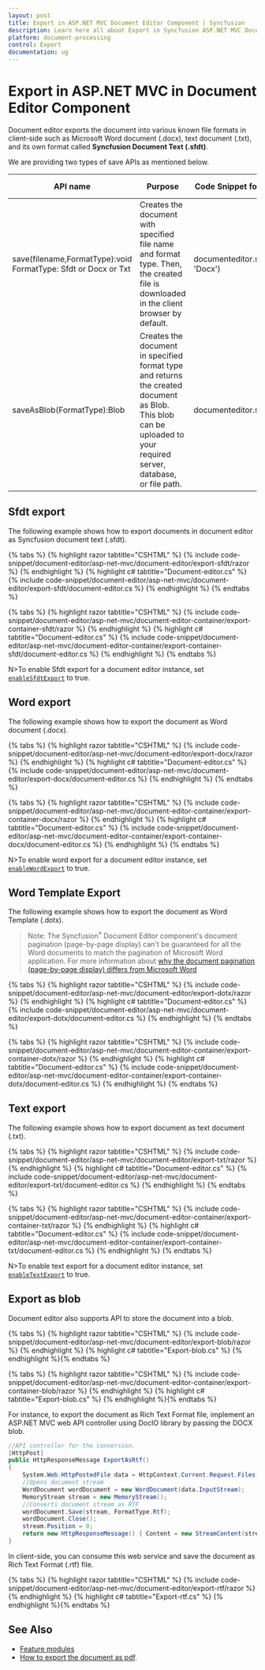 ```yaml
---
layout: post
title: Export in ASP.NET MVC Document Editor Component | Syncfusion
description: Learn here all about Export in Syncfusion ASP.NET MVC Document Editor component of Syncfusion Essential JS 2 and more.
platform: document-processing
control: Export
documentation: ug
---
```



# Export in ASP.NET MVC in Document Editor Component 

Document editor exports the document into various known file formats in client-side such as Microsoft Word document (.docx), text document (.txt), and its own format called **Syncfusion Document Text (.sfdt)**.

We are providing two types of save APIs  as mentioned below.

|API name|Purpose|Code Snippet for Document Editor|Code Snippet for Document Editor Container|
|--------|---------|----------|----------|
|save(filename,FormatType):void<br>FormatType: Sfdt or Docx or Txt|Creates the document with specified file name and format type. Then, the created file is downloaded in the client browser by default.|documenteditor.save('sample', 'Docx')|container.documentEditor.save('sample', 'Docx')|
|saveAsBlob(FormatType):Blob|Creates the document in specified format type and returns the created document as Blob.<br>This blob can be uploaded to your required server, database, or file path.|documenteditor.saveAsBlob('Docx')|container.documentEditor.saveAsBlob('Docx')|

## Sfdt export

The following example shows how to export documents in document editor as Syncfusion document text (.sfdt).



{% tabs %}
{% highlight razor tabtitle="CSHTML" %}
{% include code-snippet/document-editor/asp-net-mvc/document-editor/export-sfdt/razor %}
{% endhighlight %}
{% highlight c# tabtitle="Document-editor.cs" %}
{% include code-snippet/document-editor/asp-net-mvc/document-editor/export-sfdt/document-editor.cs %}
{% endhighlight %}
{% endtabs %}

{% tabs %}
{% highlight razor tabtitle="CSHTML" %}
{% include code-snippet/document-editor/asp-net-mvc/document-editor-container/export-container-sfdt/razor %}
{% endhighlight %}
{% highlight c# tabtitle="Document-editor.cs" %}
{% include code-snippet/document-editor/asp-net-mvc/document-editor-container/export-container-sfdt/document-editor.cs %}
{% endhighlight %}
{% endtabs %}



N>To enable Sfdt export for a document editor instance, set [`enableSfdtExport`](https://help.syncfusion.com/cr/aspnetcore-js2/Syncfusion.EJ2.DocumentEditor.DocumentEditor.html#Syncfusion_EJ2_DocumentEditor_DocumentEditor_EnableSfdtExport) to true.

## Word export

The following example shows how to export the document as Word document (.docx).



{% tabs %}
{% highlight razor tabtitle="CSHTML" %}
{% include code-snippet/document-editor/asp-net-mvc/document-editor/export-docx/razor %}
{% endhighlight %}
{% highlight c# tabtitle="Document-editor.cs" %}
{% include code-snippet/document-editor/asp-net-mvc/document-editor/export-docx/document-editor.cs %}
{% endhighlight %}
{% endtabs %}

{% tabs %}
{% highlight razor tabtitle="CSHTML" %}
{% include code-snippet/document-editor/asp-net-mvc/document-editor-container/export-container-docx/razor %}
{% endhighlight %}
{% highlight c# tabtitle="Document-editor.cs" %}
{% include code-snippet/document-editor/asp-net-mvc/document-editor-container/export-container-docx/document-editor.cs %}
{% endhighlight %}
{% endtabs %}



N>To enable word export for a document editor instance, set [`enableWordExport`](https://help.syncfusion.com/cr/aspnetcore-js2/Syncfusion.EJ2.DocumentEditor.DocumentEditor.html#Syncfusion_EJ2_DocumentEditor_DocumentEditor_EnableWordExport) to true.

## Word Template Export 

The following example shows how to export the document as Word Template (.dotx).

>Note: The Syncfusion<sup style="font-size:70%">&reg;</sup> Document Editor component's document pagination (page-by-page display) can't be guaranteed for all the Word documents to match the pagination of Microsoft Word application. For more information about [why the document pagination (page-by-page display) differs from Microsoft Word](./import#why-the-document-pagination-differs-from-microsoft-word)



{% tabs %}
{% highlight razor tabtitle="CSHTML" %}
{% include code-snippet/document-editor/asp-net-mvc/document-editor/export-dotx/razor %}
{% endhighlight %}
{% highlight c# tabtitle="Document-editor.cs" %}
{% include code-snippet/document-editor/asp-net-mvc/document-editor/export-dotx/document-editor.cs %}
{% endhighlight %}
{% endtabs %}

{% tabs %}
{% highlight razor tabtitle="CSHTML" %}
{% include code-snippet/document-editor/asp-net-mvc/document-editor-container/export-container-dotx/razor %}
{% endhighlight %}
{% highlight c# tabtitle="Document-editor.cs" %}
{% include code-snippet/document-editor/asp-net-mvc/document-editor-container/export-container-dotx/document-editor.cs %}
{% endhighlight %}
{% endtabs %}


## Text export

The following example shows how to export document as text document (.txt).



{% tabs %}
{% highlight razor tabtitle="CSHTML" %}
{% include code-snippet/document-editor/asp-net-mvc/document-editor/export-txt/razor %}
{% endhighlight %}
{% highlight c# tabtitle="Document-editor.cs" %}
{% include code-snippet/document-editor/asp-net-mvc/document-editor/export-txt/document-editor.cs %}
{% endhighlight %}
{% endtabs %}

{% tabs %}
{% highlight razor tabtitle="CSHTML" %}
{% include code-snippet/document-editor/asp-net-mvc/document-editor-container/export-container-txt/razor %}
{% endhighlight %}
{% highlight c# tabtitle="Document-editor.cs" %}
{% include code-snippet/document-editor/asp-net-mvc/document-editor-container/export-container-txt/document-editor.cs %}
{% endhighlight %}
{% endtabs %}




N>To enable text export for a document editor instance, set [`enableTextExport`](https://help.syncfusion.com/cr/aspnetcore-js2/Syncfusion.EJ2.DocumentEditor.DocumentEditor.html#Syncfusion_EJ2_DocumentEditor_DocumentEditor_EnableTextExport) to true.

## Export as blob

Document editor also supports API to store the document into a blob.



{% tabs %}
{% highlight razor tabtitle="CSHTML" %}
{% include code-snippet/document-editor/asp-net-mvc/document-editor/export-blob/razor %}
{% endhighlight %}
{% highlight c# tabtitle="Export-blob.cs" %}
{% endhighlight %}{% endtabs %}

{% tabs %}
{% highlight razor tabtitle="CSHTML" %}
{% include code-snippet/document-editor/asp-net-mvc/document-editor-container/export-container-blob/razor %}
{% endhighlight %}
{% highlight c# tabtitle="Export-blob.cs" %}
{% endhighlight %}{% endtabs %}



For instance, to export the document as Rich Text Format file, implement an ASP.NET MVC web API controller using DocIO library by passing the DOCX blob.

```csharp
//API controller for the conversion.
[HttpPost]
public HttpResponseMessage ExportAsRtf()
{
    System.Web.HttpPostedFile data = HttpContext.Current.Request.Files[0];
    //Opens document stream
    WordDocument wordDocument = new WordDocument(data.InputStream);
    MemoryStream stream = new MemoryStream();
    //Converts document stream as RTF
    wordDocument.Save(stream, FormatType.Rtf);
    wordDocument.Close();
    stream.Position = 0;
    return new HttpResponseMessage() { Content = new StreamContent(stream) };
}
```

In client-side, you can consume this web service and save the document as Rich Text Format (.rtf) file.



{% tabs %}
{% highlight razor tabtitle="CSHTML" %}
{% include code-snippet/document-editor/asp-net-mvc/document-editor/export-rtf/razor %}
{% endhighlight %}
{% highlight c# tabtitle="Export-rtf.cs" %}
{% endhighlight %}{% endtabs %}




## See Also

* [Feature modules](./feature-module)
* [How to export the document as pdf](./how-to/export-document-as-pdf).
